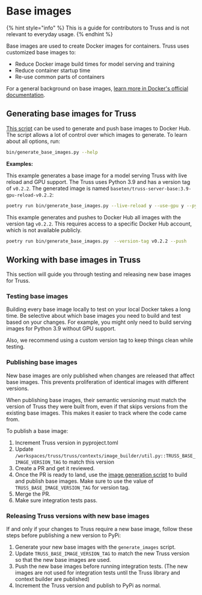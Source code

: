 # Base images

{% hint style="info" %}
This is a guide for contributors to Truss and is not relevant to everyday usage.
{% endhint %}

Base images are used to create Docker images for containers. Truss uses customized base images to:

* Reduce Docker image build times for model serving and training
* Reduce container startup time
* Re-use common parts of containers

For a general background on base images, [learn more in Docker's official documentation](https://docs.docker.com/build/building/base-images/).

## Generating base images for Truss

[This script](../../bin/generate_base_images.py) can be used to generate and push
base images to Docker Hub. The script allows a lot of control over which images
to generate. To learn about all options, run:

```sh
bin/generate_base_images.py --help
```

**Examples:**

This example generates a base image for a model serving Truss with live reload and GPU support. The Truss uses Python 3.9 and has a version tag of `v0.2.2`. The generated image is named `baseten/truss-server-base:3.9-gpu-reload-v0.2.2`:

```sh
poetry run bin/generate_base_images.py --live-reload y --use-gpu y --python-version 3.9 --version-tag v0.2.2 --job-type server

```

This example generates and pushes to Docker Hub all images with the version tag `v0.2.2`. This requires access to a specific Docker Hub account, which is not available publicly.

```sh
poetry run bin/generate_base_images.py  --version-tag v0.2.2 --push
```

## Working with base images in Truss

This section will guide you through testing and releasing new base images for Truss.

### Testing base images

Building every base image locally to test on your local Docker takes a long time. Be selective about which base images you need to build and test based on your changes. For example, you might only need to build serving images for Python 3.9 without GPU support.

Also, we recommend using a custom version tag to keep things clean while testing.

### Publishing base images

New base images are only published when changes are released that affect base images. This prevents proliferation of identical images with different versions.

When publishing base images, their semantic versioning must match the version of Truss they were built from, even if that skips versions from the existing base images. This makes it easier to track where the code came from.

To publish a base image:

1. Increment Truss version in pyproject.toml
2. Update `/workspaces/truss/truss/contexts/image_builder/util.py::TRUSS_BASE_IMAGE_VERSION_TAG` to match this version
3. Create a PR and get it reviewed.
4. Once the PR is ready to land, use the [image generation script](../../bin/generate_base_images.py) to build and publish base images. Make sure to use the value of `TRUSS_BASE_IMAGE_VERSION_TAG` for version tag.
5. Merge the PR.
6. Make sure integration tests pass.

### Releasing Truss versions with new base images

If and only if your changes to Truss require a new base image, follow these steps before publishing a new version to PyPi:

1. Generate your new base images with the `generate_images` script.
2. Update `TRUSS_BASE_IMAGE_VERSION_TAG` to match the new Truss version so that the new base images are used.
3. Push the new base images before running integration tests. (The new images are not used for integration tests until the Truss library and context builder are published)
4. Increment the Truss version and publish to PyPi as normal.
